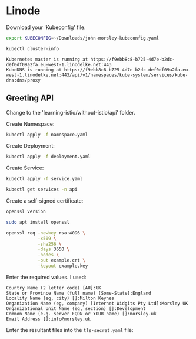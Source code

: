 # Linode

Download your 'Kubeconfig' file.

```bash
export KUBECONFIG=~/Downloads/john-morsley-kubeconfig.yaml
```

```bash
kubectl cluster-info
```

```
Kubernetes master is running at https://f9ebb8c8-b725-4d7e-b2dc-def0df09a2fa.eu-west-1.linodelke.net:443
KubeDNS is running at https://f9ebb8c8-b725-4d7e-b2dc-def0df09a2fa.eu-west-1.linodelke.net:443/api/v1/namespaces/kube-system/services/kube-dns:dns/proxy
```

## Greeting API

Change to the 'learning-istio/without-istio/api' folder.

Create Namespace:

```bash
kubectl apply -f namespace.yaml
```

Create Deployment:

```bash
kubectl apply -f deployment.yaml
```

Create Service:

```bash
kubectl apply -f service.yaml
```

```bash
kubectl get services -n api
```

Create a self-signed certificate:

```bash
openssl version
```

```bash
sudo apt install openssl
```

```bash
openssl req -newkey rsa:4096 \
            -x509 \
            -sha256 \
            -days 3650 \
            -nodes \
            -out example.crt \
            -keyout example.key
```

Enter the required values. I used:

```
Country Name (2 letter code) [AU]:UK
State or Province Name (full name) [Some-State]:England
Locality Name (eg, city) []:Milton Keynes
Organization Name (eg, company) [Internet Widgits Pty Ltd]:Morsley UK
Organizational Unit Name (eg, section) []:Development
Common Name (e.g. server FQDN or YOUR name) []:morsley.uk
Email Address []:info@morsley.uk
```

Enter the resultant files into the `tls-secret.yaml` file:

